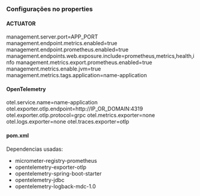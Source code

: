### Configurações no properties

#### ACTUATOR
management.server.port=APP_PORT
management.endpoint.metrics.enabled=true
management.endpoint.prometheus.enabled=true
management.endpoints.web.exposure.include=prometheus,metrics,health,info
management.metrics.export.prometheus.enabled=true
management.metrics.enable.jvm=true
management.metrics.tags.application=name-application

#### OpenTelemetry
otel.service.name=name-application
otel.exporter.otlp.endpoint=http://IP_OR_DOMAIN:4319
otel.exporter.otlp.protocol=grpc
otel.metrics.exporter=none
otel.logs.exporter=none
otel.traces.exporter=otlp

#### pom.xml

Dependencias usadas:

- micrometer-registry-prometheus
- opentelemetry-exporter-otlp
- opentelemetry-spring-boot-starter
- opentelemetry-jdbc
- opentelemetry-logback-mdc-1.0
